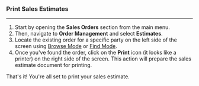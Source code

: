 ### Print Sales Estimates
___________________

1. Start by opening the **Sales Orders** section from the main menu.
2. Then, navigate to **Order Management** and select **Estimates**.
3. Locate the existing order for a specific party on the left side of the screen using [Browse Mode](https://github.com/Fx-Professional-Services/HorizonDocs/blob/main/Horizon%20User%20Guide/Searching%20on%20Horizon/Browse%20Mode.md) or [Find Mode](https://github.com/Fx-Professional-Services/HorizonDocs/blob/main/Horizon%20User%20Guide/Searching%20on%20Horizon/Find%20Mode.md). 
4. Once you've found the order, click on the **Print** icon (it looks like a printer) on the right side of the screen. This action will prepare the sales estimate document for printing.

That's it! You're all set to print your sales estimate.